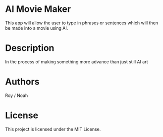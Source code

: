 # AI Movie Maker
This app will allow the user to type in phrases or sentences which will then be made into a movie using AI.

# Description
In the process of making something more advance than just still AI art

# Authors
Roy / Noah

# License
This project is licensed under the MIT License.
